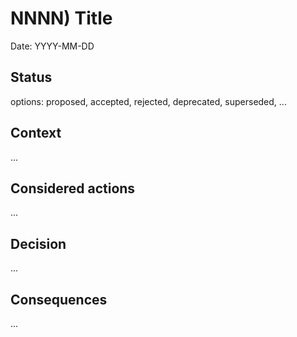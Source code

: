# NNNN) Title

Date: YYYY-MM-DD

## Status

options: proposed, accepted, rejected, deprecated, superseded, ...

## Context

...

## Considered actions

...

## Decision

...

## Consequences

...